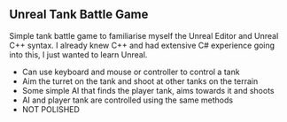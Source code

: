 ## Unreal Tank Battle Game ##
Simple tank battle game to familiarise myself the Unreal Editor and Unreal C++ syntax. I already knew C++ and had extensive C# experience going into this, I just wanted to learn Unreal. 

- Can use keyboard and mouse or controller to control a tank
- Aim the turret on the tank and shoot at other tanks on the terrain
- Some simple AI that finds the player tank, aims towards it and shoots
- AI and player tank are controlled using the same methods
- NOT POLISHED
